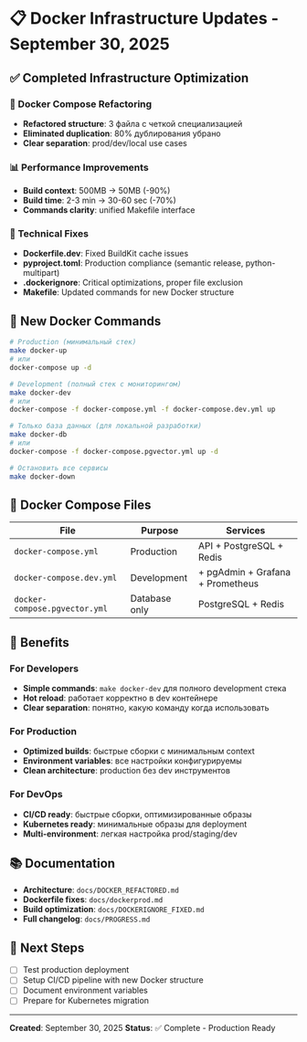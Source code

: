 # 📋 Docker Infrastructure Updates - September 30, 2025

## ✅ Completed Infrastructure Optimization

### 🐳 Docker Compose Refactoring
- **Refactored structure**: 3 файла с четкой специализацией
- **Eliminated duplication**: 80% дублирования убрано
- **Clear separation**: prod/dev/local use cases

### 📊 Performance Improvements
- **Build context**: 500MB → 50MB (-90%)
- **Build time**: 2-3 min → 30-60 sec (-70%)
- **Commands clarity**: unified Makefile interface

### 🔧 Technical Fixes
- **Dockerfile.dev**: Fixed BuildKit cache issues
- **pyproject.toml**: Production compliance (semantic release, python-multipart)
- **.dockerignore**: Critical optimizations, proper file exclusion
- **Makefile**: Updated commands for new Docker structure

## 🚀 New Docker Commands

```bash
# Production (минимальный стек)
make docker-up
# или
docker-compose up -d

# Development (полный стек с мониторингом)
make docker-dev
# или
docker-compose -f docker-compose.yml -f docker-compose.dev.yml up

# Только база данных (для локальной разработки)
make docker-db
# или
docker-compose -f docker-compose.pgvector.yml up -d

# Остановить все сервисы
make docker-down
```

## 📁 Docker Compose Files

| File | Purpose | Services |
|------|---------|----------|
| `docker-compose.yml` | Production | API + PostgreSQL + Redis |
| `docker-compose.dev.yml` | Development | + pgAdmin + Grafana + Prometheus |
| `docker-compose.pgvector.yml` | Database only | PostgreSQL + Redis |

## 🎯 Benefits

### For Developers
- **Simple commands**: `make docker-dev` для полного development стека
- **Hot reload**: работает корректно в dev контейнере
- **Clear separation**: понятно, какую команду когда использовать

### For Production
- **Optimized builds**: быстрые сборки с минимальным context
- **Environment variables**: все настройки конфигурируемы
- **Clean architecture**: production без dev инструментов

### For DevOps
- **CI/CD ready**: быстрые сборки, оптимизированные образы
- **Kubernetes ready**: минимальные образы для deployment
- **Multi-environment**: легкая настройка prod/staging/dev

## 📚 Documentation

- **Architecture**: `docs/DOCKER_REFACTORED.md`
- **Dockerfile fixes**: `docs/dockerprod.md` 
- **Build optimization**: `docs/DOCKERIGNORE_FIXED.md`
- **Full changelog**: `docs/PROGRESS.md`

## 🎯 Next Steps

- [ ] Test production deployment
- [ ] Setup CI/CD pipeline with new Docker structure
- [ ] Document environment variables
- [ ] Prepare for Kubernetes migration

---
**Created**: September 30, 2025
**Status**: ✅ Complete - Production Ready